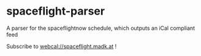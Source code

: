 # spaceflight-parser
A parser for the spaceflightnow schedule, which outputs an iCal compliant feed

Subscribe to [webcal://spaceflight.madk.at](webcal://spaceflight.madk.at) !
